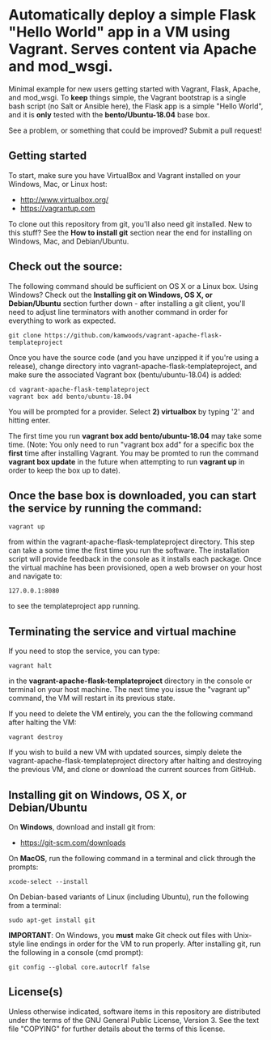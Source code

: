 # Automatically deploy a simple Flask "Hello World" app in a VM using Vagrant. Serves content via Apache and mod_wsgi.

Minimal example for new users getting started with Vagrant, Flask, Apache, and mod_wsgi. To **keep** things simple, the Vagrant bootstrap is a single bash script (no Salt or Ansible here), the Flask app is a simple "Hello World", and it is **only** tested with the **bento/Ubuntu-18.04** base box.

See a problem, or something that could be improved? Submit a pull request!

## Getting started
To start, make sure you have VirtualBox and Vagrant installed on your Windows, Mac, or Linux host:

  * http://www.virtualbox.org/
  * https://vagrantup.com

To clone out this repository from git, you'll also need git installed. New to this stuff? See the **How to install git** section near the end for installing on Windows, Mac, and Debian/Ubuntu.

## Check out the source:

The following command should be sufficient on OS X or a Linux box. Using Windows? Check out the **Installing git on Windows, OS X, or Debian/Ubuntu** section further down - after installing a git client, you'll need to adjust line terminators with another command in order for everything to work as expected.

```shell
git clone https://github.com/kamwoods/vagrant-apache-flask-templateproject
```

Once you have the source code (and you have unzipped it if you're using a release), change directory into vagrant-apache-flask-templateproject, and make sure the associated Vagrant box (bentu/ubuntu-18.04) is added:

```shell
cd vagrant-apache-flask-templateproject
vagrant box add bento/ubuntu-18.04
```

You will be prompted for a provider. Select **2) virtualbox** by typing '2' and hitting enter.

The first time you run **vagrant box add bento/ubuntu-18.04** may take some time. (Note: You only need to run "vagrant box add" for a specific box the **first** time after installing Vagrant. You may be promted to run the command **vagrant box update** in the future when attempting to run **vagrant up** in order to keep the box up to date).

## Once the base box is downloaded, you can start the service by running the command: 

```shell
vagrant up
```

from within the vagrant-apache-flask-templateproject directory. This step can take a some time the first time you run the software. The installation script will provide feedback in the console as it installs each package. Once the virtual machine has been provisioned, open a web browser on your host and navigate to:

```shell
127.0.0.1:8080
```

to see the templateproject app running.

## Terminating the service and virtual machine

If you need to stop the service, you can type:

```shell
vagrant halt
```

in the **vagrant-apache-flask-templateproject** directory in the console or terminal on your host machine. The next time you issue the "vagrant up" command, the VM will restart in its previous state. 

If you need to delete the VM entirely, you can the the following command after halting the VM:

```shell
vagrant destroy
```

If you wish to build a new VM with updated sources, simply delete the vagrant-apache-flask-templateproject directory after halting and destroying the previous VM, and clone or download the current sources from GitHub.

## Installing git on Windows, OS X, or Debian/Ubuntu

On **Windows**, download and install git from:

  * https://git-scm.com/downloads

On **MacOS**, run the following command in a terminal and click through the prompts:

```shell
xcode-select --install
```

On Debian-based variants of Linux (including Ubuntu), run the following from a terminal:

```shell
sudo apt-get install git
```

**IMPORTANT**: On Windows, you **must** make Git check out files with Unix-style line endings in order for the VM to run properly. After installing git, run the following in a console (cmd prompt):

```shell
git config --global core.autocrlf false
```

## License(s)

Unless otherwise indicated, software items in this repository are distributed under the terms of the GNU General Public License, Version 3. See the text file "COPYING" for further details about the terms of this license.

